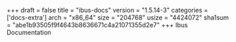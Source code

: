 +++
draft = false
title = "ibus-docs"
version = "1.5.14-3"
categories = ['docs-extra']
arch = "x86_64"
size = "204768"
usize = "4424072"
sha1sum = "abe1b93505f9f4643b8636671c4a21071355d2e7"
+++
Ibus Documentation